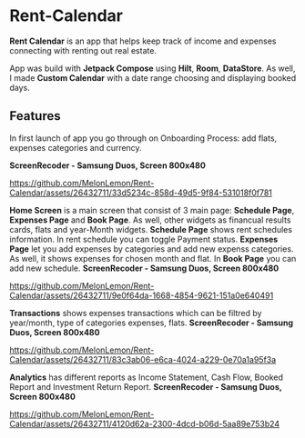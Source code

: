 # Rent-Calendar

**Rent Calendar** is an app that helps keep track of income and expenses connecting with renting out real estate. 

App was build with **Jetpack Compose** using **Hilt**, **Room**, **DataStore**. As well, I made **Custom Calendar** with a date range choosing and displaying booked days.  

## Features

In first launch of app you go through on Onboarding Process: add flats, expenses categories and currency.

 **ScreenRecoder - Samsung Duos, Screen 800x480**
 
https://github.com/MelonLemon/Rent-Calendar/assets/26432711/33d5234c-858d-49d5-9f84-531018f0f781

**Home Screen** is a main screen that consist of 3 main page: **Schedule Page**, **Expenses Page** and **Book Page**. As well, other widgets as financual results cards, flats and year-Month widgets. **Schedule Page** shows rent schedules information. In rent schedule you can toggle Payment status.  **Expenses Page** let you add expenses by categories and add new expenss categories. As well, it shows expenses for chosen month and flat.  In **Book Page** you can add new schedule. 
**ScreenRecoder - Samsung Duos, Screen 800x480**

https://github.com/MelonLemon/Rent-Calendar/assets/26432711/9e0f64da-1668-4854-9621-151a0e640491

**Transactions** shows expenses transactions which can be filtred by year/month, type of categories expenses, flats.
**ScreenRecoder - Samsung Duos, Screen 800x480**

https://github.com/MelonLemon/Rent-Calendar/assets/26432711/83c3ab06-e6ca-4024-a229-0e70a1a95f3a

**Analytics** has different reports as Income Statement, Cash Flow, Booked Report and Investment Return Report.
**ScreenRecoder - Samsung Duos, Screen 800x480**

https://github.com/MelonLemon/Rent-Calendar/assets/26432711/4120d62a-2300-4dcd-b06d-5aa89e753b24









